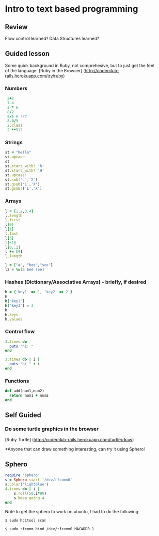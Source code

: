 # Intro to text based programming

## Review
Flow control learned?
Data Structures learned?

## Guided lesson
Some quick background in Ruby, not comprehesive, but to just get the feel of the language. 
[Ruby in the Browser] (http://coderclub-rails.herokuapp.com/try/ruby)

### Numbers
```ruby
 2+2
 7-4
 2 * 6
 8/2
 8/5 # ???
 8.0/5
 2.class
 2 **512

```
### Strings
```ruby
st = "hello"
st.upcase
st
st.start_with? 'h'
st.start_with? 'H'
st.upcase!
st.sub('L','X')
st.gsub('L','X')
st.gsub!('L','X')

```
### Arrays
```ruby
l = [1,2,3,4]
l.length
l.first
l[0]
l[1]
l.last
l[3]
l[-1]
l[0..2]
l += [9]
l.length

l = ["a", "bee","see"]
l2 = %w[a bee see]
```

### Hashes (Dictionary/Associative Arrays) - briefly, if desired
```ruby
h = {'key1' => 1, 'key2' => 2 }
h
h['key1']
h['key3'] = 3
h
h.keys
h.values
```

### Control flow
```ruby
3.times do 
  puts "hi! "
end
```

```ruby
3.times do | i |
  puts "hi " + i
end
```

### Functions
```ruby
def add(num1,num2)
  return num1 + num2
end

```

## Self Guided
### Do some turtle graphics in the browser
[Ruby Turtle] (http://coderclub-rails.herokuapp.com/turtle/draw) 

*Anyone that can draw something interesting, can try it using Sphero!

## Sphero 

```ruby
require 'sphero'
s = Sphero.start '/dev/rfcomm0'
s.color('lightblue')
4.times do | i |
    s.roll(50,i*90)
    s.keep_going 4
end
```

Note to get the sphero to work on ubuntu, I had to do the following:

```
$ sudo hcitool scan

$ sudo rfcomm bind /dev/rfcomm0 MACADDR 1

```



